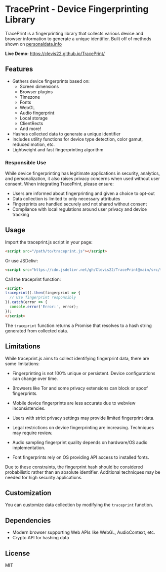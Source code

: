 # TracePrint - Device Fingerprinting Library

TracePrint is a fingerprinting library that collects various device and browser information to generate a unique identifier. 
Built off of methods shown on [personaldata.info](https://personaldata.info)

**Live Demo:** https://clevis22.github.io/TracePrint/

## Features

- Gathers device fingerprints based on:
  - Screen dimensions
  - Browser plugins
  - Timezone
  - Fonts
  - WebGL
  - Audio fingerprint
  - Local storage
  - ClientRects
  - And more!
- Hashes collected data to generate a unique identifier 
- Includes utility functions for device type detection, color gamut, reduced motion, etc.
- Lightweight and fast fingerprinting algorithm

### Responsible Use

While device fingerprinting has legitimate applications in security, analytics, and personalization, it also raises privacy concerns when used without user consent. When integrating TracePrint, please ensure:

- Users are informed about fingerprinting and given a choice to opt-out
- Data collection is limited to only necessary attributes
- Fingerprints are handled securely and not shared without consent
- Compliance with local regulations around user privacy and device tracking

## Usage

Import the traceprint.js script in your page:

```html
<script src="/path/to/traceprint.js"></script>
```

Or use JSDelivr:

```html
<script src="https://cdn.jsdelivr.net/gh/Clevis22/TracePrint@main/src/traceprint.js"></script>
```
Call the traceprint function:

```html
<script>
traceprint().then(fingerprint => {
  // Use fingerprint responsibly
}).catch(error => {
  console.error('Error:', error); 
});
</script>
```

The `traceprint` function returns a Promise that resolves to a hash string generated from collected data.

## Limitations

While traceprint.js aims to collect identifying fingerprint data, there are some limitations:

- Fingerprinting is not 100% unique or persistent. Device configurations can change over time.

- Browsers like Tor and some privacy extensions can block or spoof fingerprints.

- Mobile device fingerprints are less accurate due to webview inconsistencies.

- Users with strict privacy settings may provide limited fingerprint data.

- Legal restrictions on device fingerprinting are increasing. Techniques may require review.

- Audio sampling fingerprint quality depends on hardware/OS audio implementation.

- Font fingerprints rely on OS providing API access to installed fonts.

Due to these constraints, the fingerprint hash should be considered probabilistic rather than an absolute identifier. Additional techniques may be needed for high security applications.

## Customization

You can customize data collection by modifying the `traceprint` function.

## Dependencies

- Modern browser supporting Web APIs like WebGL, AudioContext, etc.
- Crypto API for hashing data

## License

MIT
